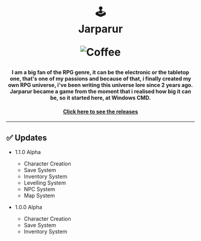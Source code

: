 <h1 align="center">
  🕹<br>Jarparur
  
  ![Coffee](https://img.shields.io/badge/%C3%89%20tudo%20culpa-do%20caf%C3%A9-brown?style=for-the-badge)
</h1>

<h4 align="center">
  I am a big fan of the RPG genre, it can be the electronic or the tabletop one, that's one of my passions and because of that, i finally created my own RPG universe, i've been writing this universe lore since 2 years ago. Jarparur became a game from the moment that i realised how big it can be, so it started here, at Windows CMD.
</h4><h4 align="center"><a href="https://github.com/matjsilva/jarparur/releases">Click here to see the releases</a></h4>

---
  
## ✅ Updates

- 1.1.0 Alpha
  - Character Creation
  - Save System
  - Inventory System
  - Levelling System
  - NPC System
  - Map System 

- 1.0.0 Alpha
  - Character Creation
  - Save System
  - Inventory System


